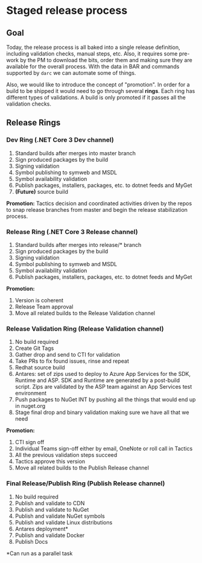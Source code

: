 # Staged release process

## Goal

Today, the release process is all baked into a single release definition, including validation checks, manual steps, etc. 
Also, it requires some pre-work by the PM to download the bits, order them and making sure they are available for the overall
process. With the data in BAR and commands supported by `darc` we can automate some of things.

Also, we would like to introduce the concept of "promotion". In order for a build to be shipped it would need to go
through several **rings**. Each ring has different types of validations. A build is only promoted if it passes all the 
validation checks.

## Release Rings

### Dev Ring (.NET Core 3 Dev channel)

1. Standard builds after merges into master branch
2. Sign produced packages by the build
3. Signing validation
4. Symbol publishing to symweb and MSDL
5. Symbol availability validation
6. Publish packages, installers, packages, etc. to dotnet feeds and MyGet
7. **(Future)** source build

**Promotion:** Tactics decision and coordinated activities driven by the repos to snap release branches from master and 
begin the release stabilization process. 

### Release Ring (.NET Core 3 Release channel)

1. Standard builds after merges into release/* branch
2. Sign produced packages by the build
3. Signing validation
4. Symbol publishing to symweb and MSDL
5. Symbol availability validation
6. Publish packages, installers, packages, etc. to dotnet feeds and MyGet

**Promotion:** 
1. Version is coherent
2. Release Team approval
3. Move all related builds to the Release Validation channel

### Release Validation Ring (Release Validation channel)

1. No build required
2. Create Git Tags
3. Gather drop and send to CTI for validation
4. Take PRs to fix found issues, rinse and repeat
5. Redhat source build
6. Antares: set of zips used to deploy to Azure App Services for the SDK, Runtime and ASP. SDK and Runtime are generated by a 
post-build script. Zips are validated by the ASP team against an App Services test environment
7. Push packages to NuGet INT by pushing all the things that would end up in nuget.org
8. Stage final drop and binary validation making sure we have all that we need

**Promotion:**
1. CTI sign off
2. Individual Teams sign-off either by email, OneNote or roll call in Tactics
3. All the previous validation steps succeed
4. Tactics approve this version
5. Move all related builds to the Publish Release channel

### Final Release/Publish Ring (Publish Release channel)
 
1. No build required
2. Publish and validate to CDN
3. Publish and validate to NuGet
4. Publish and validate NuGet symbols
5. Publish and validate Linux distributions
6. Antares deployment*
7. Publish and validate Docker
8. Publish Docs

*Can run as a parallel task
